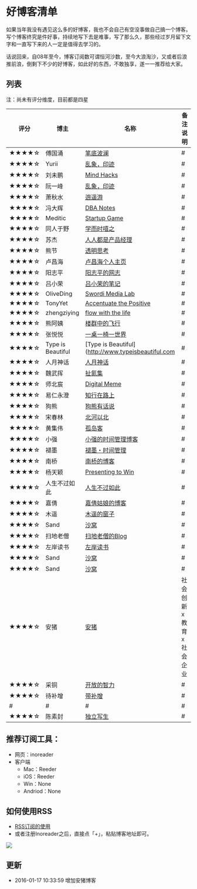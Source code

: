 
# 好博客清单

如果当年我没有遇见这么多的好博客，我也不会自己有空没事做自己搞一个博客。写个博客终究是件好事，持续地写下去是难事，写了那么久，那些经过岁月留下文字和一直写下来的人一定是值得去学习的。


话说回来，自08年至今，博客订阅数可谓恒河沙数，至今大浪淘沙，又或者后浪推前浪，倒剩下不少的好博客，如此好的东西，不敢独享，遂一一推荐给大家。

## 列表

注：尚未有评分维度，目前都是四星

评分   |  博主 | 名称    | 备注说明 
----- | ----- | ------ | -----
★★★★☆ | 傅国涌|[笔底波澜](http://blog.sina.com.cn/fuguoyong)|#
★★★★☆ | Yurii|[乱象，印迹](http://www.luanxiang.org/blog)|#
★★★★☆ | 刘未鹏|[Mind Hacks](http://mindhacks.cn)|#
★★★★☆ | 阮一峰|[乱象，印迹](http://www.ruanyifeng.com/blog/)|#
★★★★☆ | 萧秋水|[逍遥游](http://www.xiaoqiushui.com)|#
★★★★☆ | 冯大辉|[DBA Notes](http://www.xiaoqiushui.com)|#
★★★★☆ | Meditic|[Startup Game](http://meditic.com)|#
★★★★☆ | 同人于野|[学而时嘻之](http://www.geekonomics10000.com)|#
★★★★☆ | 苏杰|[人人都是产品经理](http://iamsujie.com)|#
★★★★☆ | 熊节|[透明思考](http://gigix.thoughtworkers.org)|#
★★★★☆ | 卢昌海|[卢昌海个人主页](http://www.changhai.org)|#
★★★★☆ | 阳志平|[阳志平的网志](http://www.yangzhiping.com)|#
★★★★☆ | 吕小荣|[吕小荣的笔记](http://mednoter.com)|#
★★★★☆ | OliveDing|[Swordi Media Lab](http://swordi.com)|#
★★★★☆ | TonyYet|[Accentuate the Positive](http://www.tonyyet.com)|#
★★★★☆ | zhengziying|[flow with the life](http://zhengziying.com)|#
★★★★☆ | 熊阿姨|[楼群中的飞行](http://www.auntbear.com)|#
★★★★☆ |张悦悦|[一桌一椅一世界](http://dajoy.blogbus.com)|#
★★★★☆ | Type is Beautiful|[Type is Beautiful](http://www.typeisbeautiful.com|#
★★★★☆ | 人月神话|[人月神话](http://blog.sina.com.cn/cmmi)|#
★★★★☆ | 魏武挥|[扯氮集](http://mednoter.com)|#
★★★★☆ | 师北宸|[Digital Meme](http://shibeichen.com)|#
★★★★☆ | 易仁永澄|[知行在路上](http://blog.hiddenwangcc.com)|#
★★★★☆ | 狗熊|[狗熊有话说](http://www.iclubkm.com/bearbigpodcast)|#
★★★★☆ | 宋春林|[北河以北](http://songchunlin.net)|#
★★★★☆ | 黄集伟|[孤岛客](http://www.huangjiwei.com/blog)|#
★★★★☆ | 小强|[小强的时间管理博客](http://www.gtdlife.com)|#
★★★★☆ | 褪墨|[褪墨・时间管理](http://www.mifengtd.cn)|#
★★★★☆ | 南桥|[南桥的博客](http://berlinfang.blog.163.com)|#
★★★★☆ | 杨天颖|[Presenting to Win](http://www.arshina.com/)|#
★★★★☆ | 人生不过如此|[人生不过如此](http://nana.blog.paowang.net/)|#
★★★★☆ | 嘉倩|[嘉倩姑娘的博客](http://blog.sina.com.cn/mejiaqian)|#
★★★★☆ | 木遥|[木遥的窗子](http://blog.farmostwood.net)|#
★★★★☆ | Sand|[沙窝](http://sandliu.me/)|#
★★★★☆ | 扫地老僧 |[扫地老僧的Blog](http://www.doyj.com/)|#
★★★★☆ | 左岸读书|[左岸读书](http://www.zreading.cn)|#
★★★★☆ | Sand|[沙窝](http://sandliu.me/)|#
★★★★☆ | Sand|[沙窝](http://sandliu.me/)|#
★★★★☆ | 安猪|[安猪](http://anzhu.net/)|社会创新x教育x社会企业
★★★★☆ | 采铜|[开放的智力](http://zhuanlan.zhihu.com/intelligence)|#
★★★★☆ | 待补增|[带补增](http://www.cnfeat.com)|#
# | #|#|#
★★★★☆ | 陈素封|[独立写生](http://www.cnfeat.com)|#




## 推荐订阅工具：


- 网页：inoreader
- 客户端
	+ Mac：Reeder
	+ iOS：Reeder
	+ Win：None
	+ Andriod：None

## 如何使用RSS

- [RSS订阅的使用](http://www.jianshu.com/p/a589bce7d7cf)
- 或者注册Inoreader之后，直接点「+」，粘贴博客地址即可。

![](http://cnfeat.qiniudn.com/Image-000-11-05-10-01.png)


## 更新




- 2016-01-17 10:33:59 增加安猪博客
